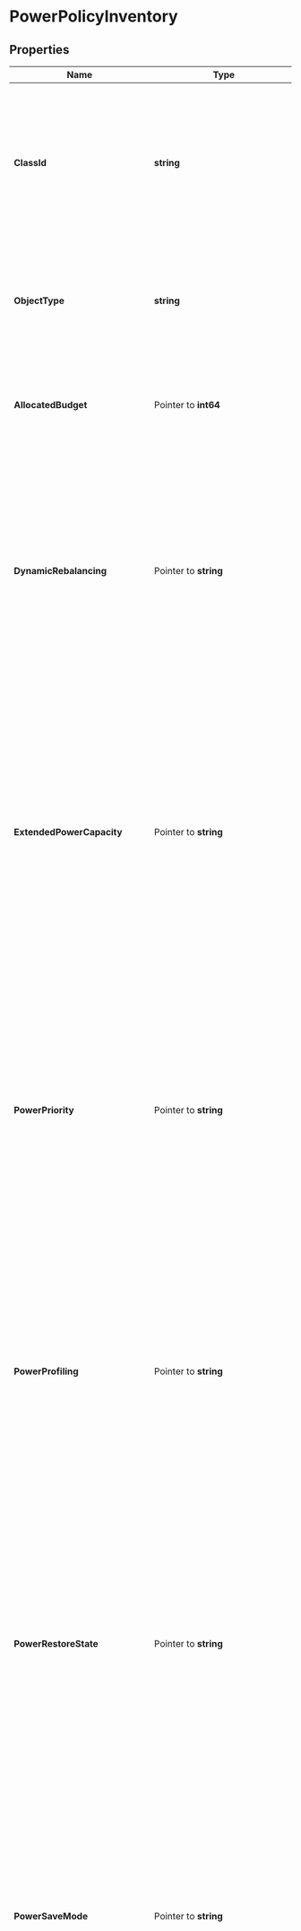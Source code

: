 # PowerPolicyInventory

## Properties

Name | Type | Description | Notes
------------ | ------------- | ------------- | -------------
**ClassId** | **string** | The fully-qualified name of the instantiated, concrete type. This property is used as a discriminator to identify the type of the payload when marshaling and unmarshaling data. | [default to "power.PolicyInventory"]
**ObjectType** | **string** | The fully-qualified name of the instantiated, concrete type. The value should be the same as the &#39;ClassId&#39; property. | [default to "power.PolicyInventory"]
**AllocatedBudget** | Pointer to **int64** | Sets the limit for the maximum input power consumption by the chassis (in Watts). Set to 0 for no limit. | [optional] [readonly] [default to 0]
**DynamicRebalancing** | Pointer to **string** | Sets the dynamic power rebalancing mode of the chassis. If enabled, this mode allows the chassis to dynamically reallocate the power between servers depending on their power usage. * &#x60;Enabled&#x60; - Set the value to Enabled. * &#x60;Disabled&#x60; - Set the value to Disabled. | [optional] [readonly] [default to "Enabled"]
**ExtendedPowerCapacity** | Pointer to **string** | Sets the Extended Power Capacity of the Chassis. If Enabled, this mode allows chassis available power to be increased by borrowing power from redundant power supplies.  This option is only supported for Cisco UCS X series Chassis. * &#x60;Enabled&#x60; - Set the value to Enabled. * &#x60;Disabled&#x60; - Set the value to Disabled. | [optional] [readonly] [default to "Enabled"]
**PowerPriority** | Pointer to **string** | Sets the Power Priority of the Server. This priority is used to determine the initial power allocation for servers. This field is only supported for Cisco UCS B series and X series servers. * &#x60;Low&#x60; - Set the Power Priority to Low. * &#x60;Medium&#x60; - Set the Power Priority to Medium. * &#x60;High&#x60; - Set the Power Priority to High. | [optional] [readonly] [default to "Low"]
**PowerProfiling** | Pointer to **string** | Sets the Power Profiling of the Server. If Enabled, this field allows the power manager to run power profiling  utility to determine the power needs of the server.  This field is only supported for Cisco UCS X series servers. * &#x60;Enabled&#x60; - Set the value to Enabled. * &#x60;Disabled&#x60; - Set the value to Disabled. | [optional] [readonly] [default to "Enabled"]
**PowerRestoreState** | Pointer to **string** | Sets the Power Restore State of the Server. In the absence of Intersight connectivity, the chassis/server will use this policy  to recover the host power after a power loss event. * &#x60;AlwaysOff&#x60; - Set the Power Restore Mode to Off. * &#x60;AlwaysOn&#x60; - Set the Power Restore Mode to On. * &#x60;LastState&#x60; - Set the Power Restore Mode to LastState. | [optional] [readonly] [default to "AlwaysOff"]
**PowerSaveMode** | Pointer to **string** | Sets the power save mode of the chassis. If the requested power budget is less than available power capacity,  the additional PSUs not required to comply with redundancy policy are placed in power save mode. * &#x60;Enabled&#x60; - Set the value to Enabled. * &#x60;Disabled&#x60; - Set the value to Disabled. | [optional] [readonly] [default to "Enabled"]
**ProcessorPackagePowerLimit** | Pointer to **string** | Sets the Processor Package Power Limit (PPL) of a server. PPL refers to the amount of power that a CPU can draw from the power supply. The Processor Package Power Limit (PPL) feature is currently available exclusively on Cisco UCS C225/C245 M8 servers. * &#x60;Default&#x60; - Set the Package Power Limit to the platform defined default value. * &#x60;Maximum&#x60; - Set the Package Power Limit to the platform defined maximum value. * &#x60;Minimum&#x60; - Set the Package Power Limit to the platform defined minimum value. | [optional] [readonly] [default to "Default"]
**RedundancyMode** | Pointer to **string** | Sets the Power Redundancy Mode of the Chassis.  Redundancy Mode determines the number of PSUs the chassis keeps as redundant.  N+2 mode is only supported for Cisco UCS X series Chassis. * &#x60;Grid&#x60; - Grid Mode requires two power sources. If one source fails, the surviving PSUs connected to the other source provides power to the chassis. * &#x60;NotRedundant&#x60; - Power Manager turns on the minimum number of PSUs required to support chassis power requirements. No Redundant PSUs are maintained. * &#x60;N+1&#x60; - Power Manager turns on the minimum number of PSUs required to support chassis power requirements plus one additional PSU for redundancy. * &#x60;N+2&#x60; - Power Manager turns on the minimum number of PSUs required to support chassis power requirements plus two additional PSU for redundancy. This Mode is only supported for UCS X series Chassis. | [optional] [readonly] [default to "Grid"]
**TargetMo** | Pointer to [**NullableMoBaseMoRelationship**](MoBaseMoRelationship.md) |  | [optional] 

## Methods

### NewPowerPolicyInventory

`func NewPowerPolicyInventory(classId string, objectType string, ) *PowerPolicyInventory`

NewPowerPolicyInventory instantiates a new PowerPolicyInventory object
This constructor will assign default values to properties that have it defined,
and makes sure properties required by API are set, but the set of arguments
will change when the set of required properties is changed

### NewPowerPolicyInventoryWithDefaults

`func NewPowerPolicyInventoryWithDefaults() *PowerPolicyInventory`

NewPowerPolicyInventoryWithDefaults instantiates a new PowerPolicyInventory object
This constructor will only assign default values to properties that have it defined,
but it doesn't guarantee that properties required by API are set

### GetClassId

`func (o *PowerPolicyInventory) GetClassId() string`

GetClassId returns the ClassId field if non-nil, zero value otherwise.

### GetClassIdOk

`func (o *PowerPolicyInventory) GetClassIdOk() (*string, bool)`

GetClassIdOk returns a tuple with the ClassId field if it's non-nil, zero value otherwise
and a boolean to check if the value has been set.

### SetClassId

`func (o *PowerPolicyInventory) SetClassId(v string)`

SetClassId sets ClassId field to given value.


### GetObjectType

`func (o *PowerPolicyInventory) GetObjectType() string`

GetObjectType returns the ObjectType field if non-nil, zero value otherwise.

### GetObjectTypeOk

`func (o *PowerPolicyInventory) GetObjectTypeOk() (*string, bool)`

GetObjectTypeOk returns a tuple with the ObjectType field if it's non-nil, zero value otherwise
and a boolean to check if the value has been set.

### SetObjectType

`func (o *PowerPolicyInventory) SetObjectType(v string)`

SetObjectType sets ObjectType field to given value.


### GetAllocatedBudget

`func (o *PowerPolicyInventory) GetAllocatedBudget() int64`

GetAllocatedBudget returns the AllocatedBudget field if non-nil, zero value otherwise.

### GetAllocatedBudgetOk

`func (o *PowerPolicyInventory) GetAllocatedBudgetOk() (*int64, bool)`

GetAllocatedBudgetOk returns a tuple with the AllocatedBudget field if it's non-nil, zero value otherwise
and a boolean to check if the value has been set.

### SetAllocatedBudget

`func (o *PowerPolicyInventory) SetAllocatedBudget(v int64)`

SetAllocatedBudget sets AllocatedBudget field to given value.

### HasAllocatedBudget

`func (o *PowerPolicyInventory) HasAllocatedBudget() bool`

HasAllocatedBudget returns a boolean if a field has been set.

### GetDynamicRebalancing

`func (o *PowerPolicyInventory) GetDynamicRebalancing() string`

GetDynamicRebalancing returns the DynamicRebalancing field if non-nil, zero value otherwise.

### GetDynamicRebalancingOk

`func (o *PowerPolicyInventory) GetDynamicRebalancingOk() (*string, bool)`

GetDynamicRebalancingOk returns a tuple with the DynamicRebalancing field if it's non-nil, zero value otherwise
and a boolean to check if the value has been set.

### SetDynamicRebalancing

`func (o *PowerPolicyInventory) SetDynamicRebalancing(v string)`

SetDynamicRebalancing sets DynamicRebalancing field to given value.

### HasDynamicRebalancing

`func (o *PowerPolicyInventory) HasDynamicRebalancing() bool`

HasDynamicRebalancing returns a boolean if a field has been set.

### GetExtendedPowerCapacity

`func (o *PowerPolicyInventory) GetExtendedPowerCapacity() string`

GetExtendedPowerCapacity returns the ExtendedPowerCapacity field if non-nil, zero value otherwise.

### GetExtendedPowerCapacityOk

`func (o *PowerPolicyInventory) GetExtendedPowerCapacityOk() (*string, bool)`

GetExtendedPowerCapacityOk returns a tuple with the ExtendedPowerCapacity field if it's non-nil, zero value otherwise
and a boolean to check if the value has been set.

### SetExtendedPowerCapacity

`func (o *PowerPolicyInventory) SetExtendedPowerCapacity(v string)`

SetExtendedPowerCapacity sets ExtendedPowerCapacity field to given value.

### HasExtendedPowerCapacity

`func (o *PowerPolicyInventory) HasExtendedPowerCapacity() bool`

HasExtendedPowerCapacity returns a boolean if a field has been set.

### GetPowerPriority

`func (o *PowerPolicyInventory) GetPowerPriority() string`

GetPowerPriority returns the PowerPriority field if non-nil, zero value otherwise.

### GetPowerPriorityOk

`func (o *PowerPolicyInventory) GetPowerPriorityOk() (*string, bool)`

GetPowerPriorityOk returns a tuple with the PowerPriority field if it's non-nil, zero value otherwise
and a boolean to check if the value has been set.

### SetPowerPriority

`func (o *PowerPolicyInventory) SetPowerPriority(v string)`

SetPowerPriority sets PowerPriority field to given value.

### HasPowerPriority

`func (o *PowerPolicyInventory) HasPowerPriority() bool`

HasPowerPriority returns a boolean if a field has been set.

### GetPowerProfiling

`func (o *PowerPolicyInventory) GetPowerProfiling() string`

GetPowerProfiling returns the PowerProfiling field if non-nil, zero value otherwise.

### GetPowerProfilingOk

`func (o *PowerPolicyInventory) GetPowerProfilingOk() (*string, bool)`

GetPowerProfilingOk returns a tuple with the PowerProfiling field if it's non-nil, zero value otherwise
and a boolean to check if the value has been set.

### SetPowerProfiling

`func (o *PowerPolicyInventory) SetPowerProfiling(v string)`

SetPowerProfiling sets PowerProfiling field to given value.

### HasPowerProfiling

`func (o *PowerPolicyInventory) HasPowerProfiling() bool`

HasPowerProfiling returns a boolean if a field has been set.

### GetPowerRestoreState

`func (o *PowerPolicyInventory) GetPowerRestoreState() string`

GetPowerRestoreState returns the PowerRestoreState field if non-nil, zero value otherwise.

### GetPowerRestoreStateOk

`func (o *PowerPolicyInventory) GetPowerRestoreStateOk() (*string, bool)`

GetPowerRestoreStateOk returns a tuple with the PowerRestoreState field if it's non-nil, zero value otherwise
and a boolean to check if the value has been set.

### SetPowerRestoreState

`func (o *PowerPolicyInventory) SetPowerRestoreState(v string)`

SetPowerRestoreState sets PowerRestoreState field to given value.

### HasPowerRestoreState

`func (o *PowerPolicyInventory) HasPowerRestoreState() bool`

HasPowerRestoreState returns a boolean if a field has been set.

### GetPowerSaveMode

`func (o *PowerPolicyInventory) GetPowerSaveMode() string`

GetPowerSaveMode returns the PowerSaveMode field if non-nil, zero value otherwise.

### GetPowerSaveModeOk

`func (o *PowerPolicyInventory) GetPowerSaveModeOk() (*string, bool)`

GetPowerSaveModeOk returns a tuple with the PowerSaveMode field if it's non-nil, zero value otherwise
and a boolean to check if the value has been set.

### SetPowerSaveMode

`func (o *PowerPolicyInventory) SetPowerSaveMode(v string)`

SetPowerSaveMode sets PowerSaveMode field to given value.

### HasPowerSaveMode

`func (o *PowerPolicyInventory) HasPowerSaveMode() bool`

HasPowerSaveMode returns a boolean if a field has been set.

### GetProcessorPackagePowerLimit

`func (o *PowerPolicyInventory) GetProcessorPackagePowerLimit() string`

GetProcessorPackagePowerLimit returns the ProcessorPackagePowerLimit field if non-nil, zero value otherwise.

### GetProcessorPackagePowerLimitOk

`func (o *PowerPolicyInventory) GetProcessorPackagePowerLimitOk() (*string, bool)`

GetProcessorPackagePowerLimitOk returns a tuple with the ProcessorPackagePowerLimit field if it's non-nil, zero value otherwise
and a boolean to check if the value has been set.

### SetProcessorPackagePowerLimit

`func (o *PowerPolicyInventory) SetProcessorPackagePowerLimit(v string)`

SetProcessorPackagePowerLimit sets ProcessorPackagePowerLimit field to given value.

### HasProcessorPackagePowerLimit

`func (o *PowerPolicyInventory) HasProcessorPackagePowerLimit() bool`

HasProcessorPackagePowerLimit returns a boolean if a field has been set.

### GetRedundancyMode

`func (o *PowerPolicyInventory) GetRedundancyMode() string`

GetRedundancyMode returns the RedundancyMode field if non-nil, zero value otherwise.

### GetRedundancyModeOk

`func (o *PowerPolicyInventory) GetRedundancyModeOk() (*string, bool)`

GetRedundancyModeOk returns a tuple with the RedundancyMode field if it's non-nil, zero value otherwise
and a boolean to check if the value has been set.

### SetRedundancyMode

`func (o *PowerPolicyInventory) SetRedundancyMode(v string)`

SetRedundancyMode sets RedundancyMode field to given value.

### HasRedundancyMode

`func (o *PowerPolicyInventory) HasRedundancyMode() bool`

HasRedundancyMode returns a boolean if a field has been set.

### GetTargetMo

`func (o *PowerPolicyInventory) GetTargetMo() MoBaseMoRelationship`

GetTargetMo returns the TargetMo field if non-nil, zero value otherwise.

### GetTargetMoOk

`func (o *PowerPolicyInventory) GetTargetMoOk() (*MoBaseMoRelationship, bool)`

GetTargetMoOk returns a tuple with the TargetMo field if it's non-nil, zero value otherwise
and a boolean to check if the value has been set.

### SetTargetMo

`func (o *PowerPolicyInventory) SetTargetMo(v MoBaseMoRelationship)`

SetTargetMo sets TargetMo field to given value.

### HasTargetMo

`func (o *PowerPolicyInventory) HasTargetMo() bool`

HasTargetMo returns a boolean if a field has been set.

### SetTargetMoNil

`func (o *PowerPolicyInventory) SetTargetMoNil(b bool)`

 SetTargetMoNil sets the value for TargetMo to be an explicit nil

### UnsetTargetMo
`func (o *PowerPolicyInventory) UnsetTargetMo()`

UnsetTargetMo ensures that no value is present for TargetMo, not even an explicit nil

[[Back to Model list]](../README.md#documentation-for-models) [[Back to API list]](../README.md#documentation-for-api-endpoints) [[Back to README]](../README.md)


